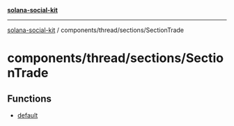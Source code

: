 [**solana-social-kit**](../../../../README.md)

***

[solana-social-kit](../../../../README.md) / components/thread/sections/SectionTrade

# components/thread/sections/SectionTrade

## Functions

- [default](functions/default.md)
